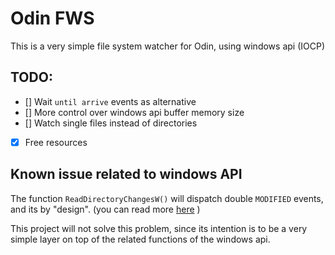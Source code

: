 # Odin FWS

This is a very simple file system watcher for Odin, using windows api (IOCP)

## TODO:

- [] Wait `until arrive` events as alternative
- [] More control over windows api buffer memory size
- [] Watch single files instead of directories
- [x] Free resources

## Known issue related to windows API
	
The function `ReadDirectoryChangesW()` will dispatch double `MODIFIED` events, and its by "design". (you can read more [here](https://stackoverflow.com/questions/14036449/c-winapi-readdirectorychangesw-receiving-double-notifications) )

This project will not solve this problem, since its intention is to be a very simple layer on top of the related functions of the windows api.
